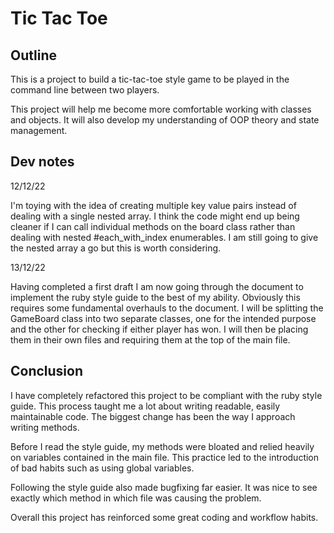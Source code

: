 # Tic Tac Toe

## Outline

This is a project to build a tic-tac-toe style game to be played in the command line between two players.

This project will help me become more comfortable working with classes and objects. It will also develop my understanding of OOP theory and state management.

## Dev notes

12/12/22

I'm toying with the idea of creating multiple key value pairs instead of dealing with a single nested array. I think the code might end up being cleaner if I can call individual methods on the board class rather than dealing with nested #each_with_index enumerables. I am still going to give the nested array a go but this is worth considering.

13/12/22

Having completed a first draft I am now going through the document to implement
the ruby style guide to the best of my ability. Obviously this requires some
fundamental overhauls to the document. I will be splitting the GameBoard class
into two separate classes, one for the intended purpose and the other for
checking if either player has won. I will then be placing them in their own
files and requiring them at the top of the main file.

## Conclusion

I have completely refactored this project to be compliant with the ruby style
guide. This process taught me a lot about writing readable, easily maintainable
code. The biggest change has been the way I approach writing methods.

Before I read the style guide, my methods were bloated and relied heavily on
variables contained in the main file. This practice led to the introduction
of bad habits such as using global variables.

Following the style guide also made bugfixing far easier. It was nice to see
exactly which method in which file was causing the problem.

Overall this project has reinforced some great coding and workflow habits.
